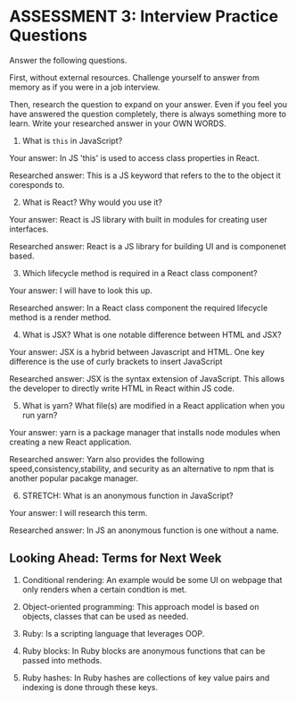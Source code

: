 # ASSESSMENT 3: Interview Practice Questions

Answer the following questions.

First, without external resources. Challenge yourself to answer from memory as if you were in a job interview.

Then, research the question to expand on your answer. Even if you feel you have answered the question completely, there is always something more to learn. Write your researched answer in your OWN WORDS.


1. What is `this` in JavaScript?

  Your answer: In JS 'this' is used to access class properties in React.

  Researched answer: This is a JS keyword that refers to the to the object it coresponds to.



2. What is React? Why would you use it?

  Your answer: React is JS library with built in modules for creating user interfaces.

  Researched answer: React is a JS library for building UI and is componenet based.



3. Which lifecycle method is required in a React class component?

  Your answer: I will have to look this up. 

  Researched answer: In a React class component the required lifecycle method is a render method.



4. What is JSX? What is one notable difference between HTML and JSX?

  Your answer: JSX is a hybrid between Javascript and HTML. One key difference is the use of curly brackets to insert JavaScript 

  Researched answer: JSX is the syntax extension of JavaScript. This allows the developer to directly write HTML in React within JS code. 



5. What is yarn? What file(s) are modified in a React application when you run yarn?

  Your answer: yarn is a package manager that installs node modules when creating a new React application.

  Researched answer: Yarn also provides the following speed,consistency,stability, and security as an alternative to npm that is another popular pacakge manager.



6. STRETCH: What is an anonymous function in JavaScript?

  Your answer: I will research this term.

  Researched answer: In JS an anonymous function is one without a name.


## Looking Ahead: Terms for Next Week

1. Conditional rendering: An example would be some UI on webpage that only renders when a certain condtion is met.

2. Object-oriented programming: This approach model is based on objects, classes that can be used as needed.

3. Ruby: Is a scripting language that leverages OOP.

4. Ruby blocks: In Ruby blocks are anonymous functions that can be passed into methods.

5. Ruby hashes: In Ruby hashes are collections of key value pairs and indexing is done through these keys.